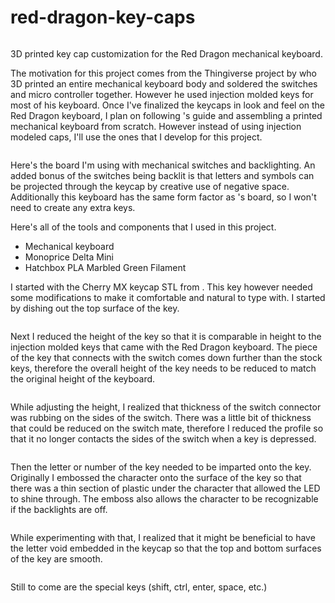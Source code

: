 # red-dragon-key-caps

<image of a printed keycap>

3D printed key cap customization for the Red Dragon mechanical keyboard.

The motivation for this project comes from the Thingiverse project <url> by <thingiverse user> who 3D printed an entire mechanical keyboard body and soldered the switches and micro controller together. However he used injection molded keys for most of his keyboard. Once I've finalized the keycaps in look and feel on the Red Dragon keyboard, I plan on following <thingiverse user>'s guide and assembling a printed mechanical keyboard from scratch. However instead of using injection modeled caps, I'll use the ones that I develop for this project.

<image of Red Dragon keyboard>

Here's the board I'm using with mechanical switches and backlighting. An added bonus of the switches being backlit is that letters and symbols can be projected through the keycap by creative use of negative space. Additionally this keyboard has the same form factor as <thingiverse user>'s board, so I won't need to create any extra keys.

Here's all of the tools and components that I used in this project.
* Mechanical keyboard
* Monoprice Delta Mini
* Hatchbox PLA Marbled Green Filament

I started with the Cherry MX keycap STL from <url for keycap thingiverse project>. This key however needed some modifications to make it comfortable and natural to type with. I started by dishing out the top surface of the key.

<image of dished key>

Next I reduced the height of the key so that it is comparable in height to the injection molded keys that came with the Red Dragon keyboard. The piece of the key that connects with the switch comes down further than the stock keys, therefore the overall height of the key needs to be reduced to match the original height of the keyboard.

<image of original key height next to reduced key height>

While adjusting the height, I realized that thickness of the switch connector was rubbing on the sides of the switch. There was a little bit of thickness that could be reduced on the switch mate, therefore I reduced the profile so that it no longer contacts the sides of the switch when a key is depressed.

<image of stock interface vs. trimmed interface>

Then the letter or number of the key needed to be imparted onto the key. Originally I embossed the character onto the surface of the key so that there was a thin section of plastic under the character that allowed the LED to shine through. The emboss also allows the character to be recognizable if the backlights are off.

<image of original key with emboss>

While experimenting with that, I realized that it might be beneficial to have the letter void embedded in the keycap so that the top and bottom surfaces of the key are smooth.

<image of key with embedded emboss>

Still to come are the special keys (shift, ctrl, enter, space, etc.)
